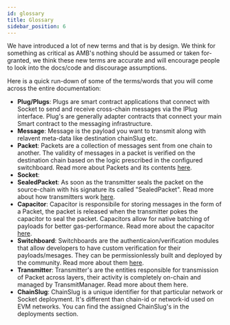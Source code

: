 ```yaml
---
id: glossary
title: Glossary
sidebar_position: 6
---
```


We have introduced a lot of new terms and that is by design. We think for something as critical as AMB's nothing should be assumed or taken for-granted, we think these new terms are accurate and will encourage people to look into the docs/code and discourage assumptions.

Here is a quick run-down of some of the terms/words that you will come across the entire documentation:
- **Plug/Plugs**: Plugs are smart contract applications that connect with Socket to send and receive cross-chain messages via the IPlug interface. Plug's are generally adapter contracts that connect your main Smart contract to the messaging infrastructure.
- **Message**: Message is the payload you want to transmit along with relavent meta-data like destination chainSlug etc. 
- **Packet**: Packets are a collection of messages sent from one chain to another. The validity of messages in a packet is verified on the destination chain based on the logic prescribed in the configured switchboard. Read more about Packets and its contents [here](./Components/Packet.md).
- **Socket**:
- **SealedPacket**: As soon as the transmitter seals the packet on the source-chain with his signature its called "SealedPacket". Read more about how transmitters work [here](./Components/TransmitManager.md). 
- **Capacitor**: Capacitor is responsibile for storing messages in the form of a Packet, the packet is released when the transmitter pokes the capacitor to seal the packet. Capacitors allow for native batching of payloads for better gas-performance. Read more about the capacitor [here](./Components/Capacitors.md).
- **Switchboard**: Switchboards are the authenticaion/verification modules that allow developers to have custom verification for their payloads/mesages. They can be permissionlessly built and deployed by the community. Read more about them [here](./Components/Switchboards.md).
- **Transmitter**: Transmitter's are the entities responsible for transmission of Packet across layers, their activity is completely on-chain and managed by TransmitManager. Read more about them here. 
- **ChainSlug**: ChainSlug is a unique identifier for that particular network or Socket deployment. It's different than chain-id or network-id used on EVM networks. You can find the assigned ChainSlug's in the deployments section.

